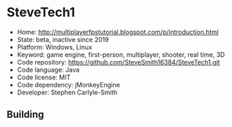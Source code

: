 # SteveTech1

- Home: http://multiplayerfpstutorial.blogspot.com/p/introduction.html
- State: beta, inactive since 2019
- Platform: Windows, Linux
- Keyword: game engine, first-person, multiplayer, shooter, real time, 3D
- Code repository: https://github.com/SteveSmith16384/SteveTech1.git
- Code language: Java
- Code license: MIT
- Code dependency: jMonkeyEngine
- Developer: Stephen Carlyle-Smith

## Building
